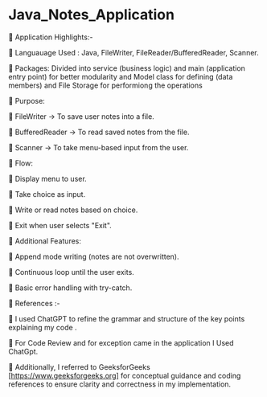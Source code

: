 # Java_Notes_Application

🌟 Application Highlights:-

🔹 Languauage Used : Java, FileWriter, FileReader/BufferedReader, Scanner.

🔹 Packages: Divided into service (business logic) and main (application entry point) for better modularity and Model class for defining (data members) and File Storage for performiong the operations  

🌟 Purpose:

🔹 FileWriter → To save user notes into a file.

🔹 BufferedReader → To read saved notes from the file.

🔹 Scanner → To take menu-based input from the user.

🌟 Flow:

🔹 Display menu to user.

🔹 Take choice as input.

🔹 Write or read notes based on choice.

🔹 Exit when user selects "Exit".

🌟 Additional Features:

🔹 Append mode writing (notes are not overwritten).

🔹 Continuous loop until the user exits.

🔹 Basic error handling with try-catch.

📌 References :-

🔹 I used ChatGPT to refine the grammar and structure of the key points explaining my code .

🔹 For Code Review and for exception came in the application I Used ChatGpt.

🔹 Additionally, I referred to GeeksforGeeks [https://www.geeksforgeeks.org] for conceptual guidance and coding references to ensure clarity and correctness in my implementation.
